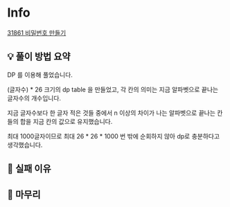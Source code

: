 # Info
[31861 비밀번호 만들기](https://www.acmicpc.net/problem/31861)

## 💡 풀이 방법 요약

DP 를 이용해 풀었습니다.

(글자수) * 26 크기의 dp table 을 만들었고, 각 칸의 의미는 지금 알파벳으로 끝나는 글자수의 개수입니다.

지금 글자수보다 한 글자 적은 것들 중에서 n 이상의 차이가 나는 알파벳으로 끝나는 칸들의 합을 지금 칸의 값으로 유지했습니다.

최대 1000글자이므로 최대 26 * 26 * 1000 번 밖에 순회하지 않아 dp로 충분하다고 생각했습니다.

## 👀 실패 이유

## 🙂 마무리

